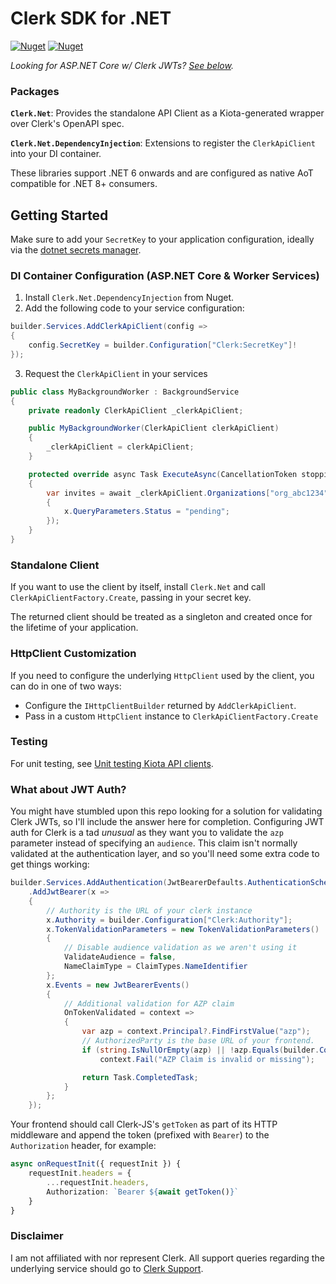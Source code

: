 # Clerk SDK for .NET

[![Nuget](https://img.shields.io/nuget/v/Clerk.Net?label=Clerk.Net&style=flat-square)](https://www.nuget.org/packages/Clerk.Net)
[![Nuget](https://img.shields.io/nuget/v/Clerk.Net.DependencyInjection?label=Clerk.Net.DependencyInjection&style=flat-square)](https://www.nuget.org/packages/Clerk.Net.DependencyInjection)

_Looking for ASP.NET Core w/ Clerk JWTs? [See below](#what-about-jwt-auth)._

### Packages
**`Clerk.Net`**: Provides the standalone API Client as a Kiota-generated wrapper over Clerk's OpenAPI spec.

**`Clerk.Net.DependencyInjection`**: Extensions to register the `ClerkApiClient` into your DI container.

These libraries support .NET 6 onwards and are configured as native AoT compatible for .NET 8+ consumers.

## Getting Started

Make sure to add your `SecretKey` to your application configuration, ideally via the [dotnet secrets manager](https://docs.microsoft.com/en-us/aspnet/core/security/app-secrets?view=aspnetcore-6.0&tabs=windows#enable-secret-storage).

### DI Container Configuration (ASP.NET Core & Worker Services)

1. Install `Clerk.Net.DependencyInjection` from Nuget.
2. Add the following code to your service configuration:
```cs
builder.Services.AddClerkApiClient(config =>
{
    config.SecretKey = builder.Configuration["Clerk:SecretKey"]!
});
```
3. Request the `ClerkApiClient` in your services

```cs
public class MyBackgroundWorker : BackgroundService
{
    private readonly ClerkApiClient _clerkApiClient;

    public MyBackgroundWorker(ClerkApiClient clerkApiClient)
    {
        _clerkApiClient = clerkApiClient;
    }

    protected override async Task ExecuteAsync(CancellationToken stoppingToken)
    {
        var invites = await _clerkApiClient.Organizations["org_abc1234"].Invitations.GetAsync(x =>
        {
            x.QueryParameters.Status = "pending";
        });
    }
}
```

### Standalone Client

If you want to use the client by itself, install `Clerk.Net` and call `ClerkApiClientFactory.Create`, passing in your secret key. 

The returned client should be treated as a singleton and created once for the lifetime of your application.

### HttpClient Customization

If you need to configure the underlying `HttpClient` used by the client, you can do in one of two ways:

- Configure the `IHttpClientBuilder` returned by `AddClerkApiClient`.
- Pass in a custom `HttpClient` instance to `ClerkApiClientFactory.Create`

### Testing

For unit testing, see [Unit testing Kiota API clients](https://learn.microsoft.com/en-us/openapi/kiota/testing).

### What about JWT Auth?

You might have stumbled upon this repo looking for a solution for validating Clerk JWTs, so I'll include the answer here for completion. Configuring JWT auth for Clerk is a tad _unusual_ as they want you to validate the `azp` parameter instead of specifying an `audience`.
This claim isn't normally validated at the authentication layer, and so you'll need some extra code to get things working:

```cs
builder.Services.AddAuthentication(JwtBearerDefaults.AuthenticationScheme)
    .AddJwtBearer(x =>
    {
        // Authority is the URL of your clerk instance
        x.Authority = builder.Configuration["Clerk:Authority"];
        x.TokenValidationParameters = new TokenValidationParameters()
        {
            // Disable audience validation as we aren't using it
            ValidateAudience = false,
            NameClaimType = ClaimTypes.NameIdentifier 
        };
        x.Events = new JwtBearerEvents()
        {
            // Additional validation for AZP claim
            OnTokenValidated = context =>
            {
                var azp = context.Principal?.FindFirstValue("azp");
                // AuthorizedParty is the base URL of your frontend.
                if (string.IsNullOrEmpty(azp) || !azp.Equals(builder.Configuration["Clerk:AuthorizedParty"]))
                    context.Fail("AZP Claim is invalid or missing");

                return Task.CompletedTask;
            }
        };
    });
```

Your frontend should call Clerk-JS's `getToken` as part of its HTTP middleware and append the token (prefixed with `Bearer`) to the `Authorization` header, for example:
```ts
async onRequestInit({ requestInit }) {
    requestInit.headers = {
        ...requestInit.headers,
        Authorization: `Bearer ${await getToken()}`
    }
}
```

### Disclaimer

I am not affiliated with nor represent Clerk. All support queries regarding the underlying service should go to [Clerk Support](https://clerk.com/support).
